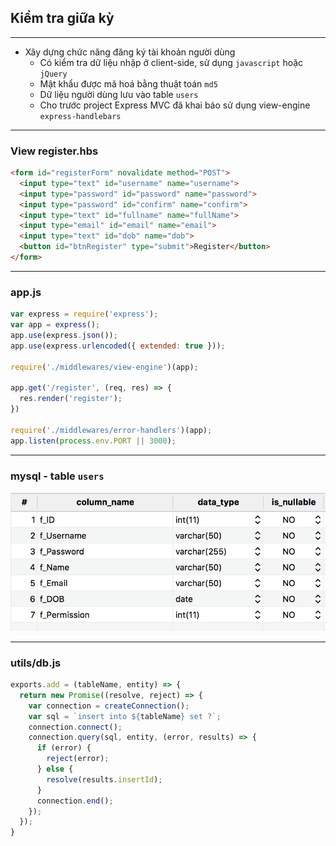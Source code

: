 <!-- .slide: class="center" -->

## Kiểm tra giữa kỳ

---

- Xây dựng chức năng đăng ký tài khoản người dùng
  - Có kiểm tra dữ liệu nhập ở client-side, sử dụng `javascript` hoặc `jQuery`
  - Mật khẩu được mã hoá bằng thuật toán `md5`
  - Dữ liệu người dùng lưu vào table `users`
  - Cho trước project Express MVC đã khai báo sử dụng view-engine `express-handlebars`

---

### View register.hbs

```html
<form id="registerForm" novalidate method="POST">
  <input type="text" id="username" name="username">
  <input type="password" id="password" name="password">
  <input type="password" id="confirm" name="confirm">
  <input type="text" id="fullname" name="fullName">
  <input type="email" id="email" name="email">
  <input type="text" id="dob" name="dob">
  <button id="btnRegister" type="submit">Register</button>
</form>
```

---

### app.js

```javascript
var express = require('express');
var app = express();
app.use(express.json());
app.use(express.urlencoded({ extended: true }));

require('./middlewares/view-engine')(app);

app.get('/register', (req, res) => {
  res.render('register');
})

require('./middlewares/error-handlers')(app);
app.listen(process.env.PORT || 3000);
```

---

### mysql - table `users`

![](db.png)

---

### utils/db.js

```js
exports.add = (tableName, entity) => {
  return new Promise((resolve, reject) => {
    var connection = createConnection();
    var sql = `insert into ${tableName} set ?`;
    connection.connect();
    connection.query(sql, entity, (error, results) => {
      if (error) {
        reject(error);
      } else {
        resolve(results.insertId);
      }
      connection.end();
    });
  });
}
```
